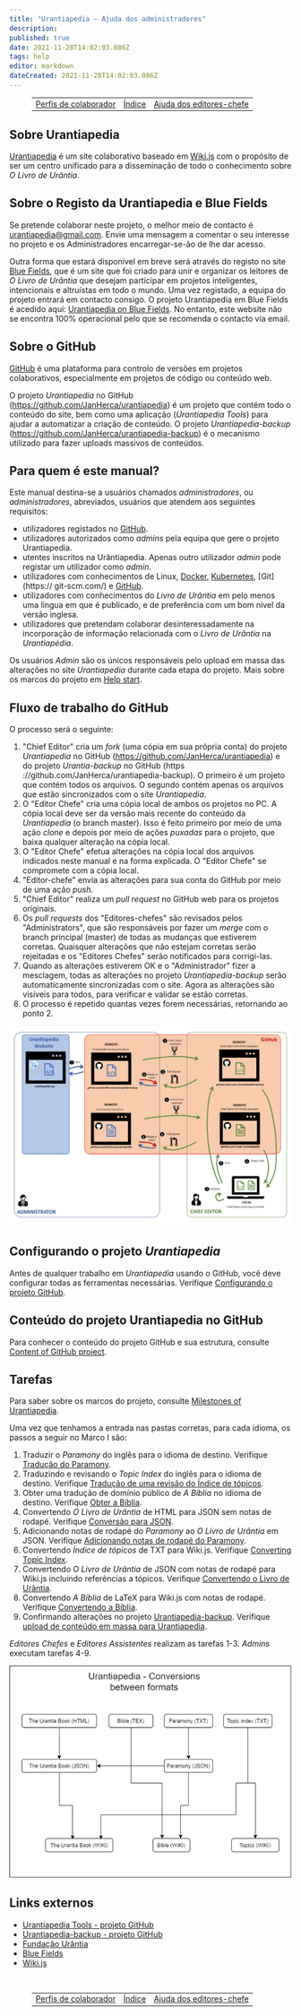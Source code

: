```yaml
---
title: "Urantiapedia — Ajuda dos administradores"
description: 
published: true
date: 2021-11-28T14:02:03.086Z
tags: help
editor: markdown
dateCreated: 2021-11-28T14:02:03.086Z
---
```


<figure class="table chapter-navigator">
  <table>
    <tbody>
      <tr>
        <td><a href="/pt/help/roles">Perfis de colaborador</a></td>
        <td><a href="/pt/help">Índice</a></td>
        <td><a href="/pt/help/github">Ajuda dos editores-chefe</a></td>
      </tr>
    </tbody>
  </table>
</figure>

## Sobre Urantiapedia

[Urantiapedia](https://urantiapedia.org) é um site colaborativo baseado em [Wiki.js](https://js.wiki/) com o propósito de ser um centro unificado para a disseminação de todo o conhecimento sobre *O Livro de Urântia*. 

## Sobre o Registo da Urantiapedia e Blue Fields

Se pretende colaborar neste projeto, o melhor meio de contacto é urantiapedia@gmail.com. Envie uma mensagem a comentar o seu interesse no projeto e os Administradores encarregar-se-ão de lhe dar acesso.

Outra forma que estará disponível em breve será através do registo no site [Blue Fields](https://blue-fields.netlify.app/), que é um site que foi criado para unir e organizar os leitores de *O Livro de Urântia* que desejam participar em projetos inteligentes, intencionais e altruístas em todo o mundo. Uma vez registado, a equipa do projeto entrará em contacto consigo. O projeto Urantiapedia em Blue Fields é acedido aqui: [Urantiapedia on Blue Fields](https://blue-fields.netlify.app/projects/292396532506821125). No entanto, este website não se encontra 100% operacional pelo que se recomenda o contacto via email.

## Sobre o GitHub

[GitHub](https://github.com/) é uma plataforma para controlo de versões em projetos colaborativos, especialmente em projetos de código ou conteúdo web.

O projeto *Urantiapedia* no GitHub (https://github.com/JanHerca/urantiapedia) é um projeto que contém todo o conteúdo do site, bem como uma aplicação (*Urantiapedia Tools*) para ajudar a automatizar a criação de conteúdo. O projeto *Urantiapedia-backup* (https://github.com/JanHerca/urantiapedia-backup) é o mecanismo utilizado para fazer uploads massivos de conteúdos.

## Para quem é este manual? 

Este manual destina-se a usuários chamados *administradores*, ou *administradores*, abreviados, usuários que atendem aos seguintes requisitos: 
- utilizadores registados no [GitHub](https://github.com/).
- utilizadores autorizados como *admins* pela equipa que gere o projeto Urantiapedia.
- utentes inscritos na Urântiapedia. Apenas outro utilizador *admin* pode registar um utilizador como *admin*.
- utilizadores com conhecimentos de Linux, [Docker](https://www.docker.com/), [Kubernetes](https://es.wikipedia.org/wiki/Kubernetes), [Git](https:// git-scm.com/) e [GitHub](https://github.com/).
- utilizadores com conhecimentos do *Livro de Urântia* em pelo menos uma língua em que é publicado, e de preferência com um bom nível da versão inglesa.
- utilizadores que pretendam colaborar desinteressadamente na incorporação de informação relacionada com o *Livro de Urântia* na *Urantiapédia*.

Os usuários *Admin* são os únicos responsáveis ​​pelo upload em massa das alterações no site *Urantiapedia* durante cada etapa do projeto. Mais sobre os marcos do projeto em [Help start](/pt/help/phases). 

## Fluxo de trabalho do GitHub

O processo será o seguinte:
1. "Chief Editor" cria um *fork* (uma cópia em sua própria conta) do projeto *Urantiapedia* no GitHub (https://github.com/JanHerca/urantiapedia) e do projeto *Urantia-backup* no GitHub (https ://github.com/JanHerca/urantiapedia-backup). O primeiro é um projeto que contém todos os arquivos. O segundo contém apenas os arquivos que estão sincronizados com o site *Urantiapedia*. 
2. O "Editor Chefe" cria uma cópia local de ambos os projetos no PC. A cópia local deve ser da versão mais recente do conteúdo da *Urantiapedia* (o branch master). Isso é feito primeiro por meio de uma ação *clone* e depois por meio de ações *puxadas* para o projeto, que baixa qualquer alteração na cópia local.
3. O "Editor Chefe" efetua alterações na cópia local dos arquivos indicados neste manual e na forma explicada. O "Editor Chefe" se compromete com a cópia local. 
4. "Editor-chefe" envia as alterações para sua conta do GitHub por meio de uma ação *push*. 
5. "Chief Editor" realiza um *pull request* no GitHub web para os projetos originais.
6. Os *pull requests* dos "Editores-chefes" são revisados ​​pelos "Administrators", que são responsáveis ​​por fazer um *merge* com o branch principal (master) de todas as mudanças que estiverem corretas. Quaisquer alterações que não estejam corretas serão rejeitadas e os "Editores Chefes" serão notificados para corrigi-las. 
7. Quando as alterações estiverem OK e o "Administrador" fizer a mesclagem, todas as alterações no projeto *Urantiapedia-backup* serão automaticamente sincronizadas com o site. Agora as alterações são visíveis para todos, para verificar e validar se estão corretas. 
8. O processo é repetido quantas vezes forem necessárias, retornando ao ponto 2. 

![](/image/help/github_workflow_version_2.png)

## Configurando o projeto *Urantiapedia*

Antes de qualquer trabalho em *Urantiapedia* usando o GitHub, você deve configurar todas as ferramentas necessárias. Verifique [Configurando o projeto GitHub](/pt/help/github_setting). 

## Conteúdo do projeto Urantiapedia no GitHub 

Para conhecer o conteúdo do projeto GitHub e sua estrutura, consulte [Content of GitHub project](/pt/help/github_content). 

## Tarefas 

Para saber sobre os marcos do projeto, consulte [Milestones of Urantiapedia](/pt/help/phases). 

Uma vez que tenhamos a entrada nas pastas corretas, para cada idioma, os passos a seguir no Marco I são: 
1. Traduzir o *Paramony* do inglês para o idioma de destino. Verifique [Tradução do Paramony](/pt/help/github_paramony).
2. Traduzindo e revisando o *Topic Index* do inglês para o idioma de destino. Verifique [Tradução de uma revisão do Índice de tópicos](/pt/help/github_topicindex). 
3. Obter uma tradução de domínio público de *A Bíblia* no idioma de destino. Verifique [Obter a Bíblia](/pt/help/github_bible). 
4. Convertendo *O Livro de Urântia* de HTML para JSON sem notas de rodapé. Verifique [Conversão para JSON](/pt/help/github_book_json). 
5. Adicionando notas de rodapé do *Paramony* ao *O Livro de Urântia* em JSON. Verifique [Adicionando notas de rodapé do Paramony](/pt/help/github_footnotes). 
6. Convertendo *Índice de tópicos* de TXT para Wiki.js. Verifique [Converting Topic Index](/pt/help/github_topicindex_to_wiki).
7. Convertendo *O Livro de Urântia* de JSON com notas de rodapé para Wiki.js incluindo referências a tópicos. Verifique [Convertendo o Livro de Urântia](/pt/help/github_book_to_wiki).
8. Convertendo *A Bíblia* de LaTeX para Wiki.js com notas de rodapé. Verifique [Convertendo a Bíblia](/pt/help/github_bible_to_wiki). 
9. Confirmando alterações no projeto [Urantiapedia-backup](https://github.com/JanHerca/urantiapedia-backup). Verifique [upload de conteúdo em massa para Urantiapedia](/pt/help/github_upload). 

*Editores Chefes* e *Editores Assistentes* realizam as tarefas 1-3. *Admins* executam tarefas 4-9. 

![](/image/help/formats.png) 

## Links externos 

- [Urantiapedia Tools - projeto GitHub](https://github.com/JanHerca/urantiapedia)
- [Urantiapedia-backup - projeto GitHub](https://github.com/JanHerca/urantiapedia-backup) 
- [Fundação Urântia](https://www.urantia.org/) 
- [Blue Fields](https://blue-fields.netlify.app/) 
- [Wiki.js](https://js.wiki/) 


<br>

<figure class="table chapter-navigator">
  <table>
    <tbody>
      <tr>
        <td><a href="/pt/help/roles">Perfis de colaborador</a></td>
        <td><a href="/pt/help">Índice</a></td>
        <td><a href="/pt/help/github">Ajuda dos editores-chefe</a></td>
      </tr>
    </tbody>
  </table>
</figure>